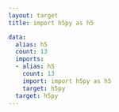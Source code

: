 ```yaml
---
layout: target
title: import h5py as h5

data:
  alias: h5
  count: 13
  imports:
  - alias: h5
    count: 13
    import: import h5py as h5
    target: h5py
  target: h5py
---
```

